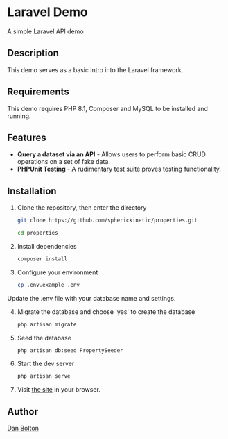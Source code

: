 # Laravel Demo

A simple Laravel API demo

## Description

This demo serves as a basic intro into the Laravel framework.

## Requirements

This demo requires PHP 8.1, Composer and MySQL to be installed and running.

## Features

* **Query a dataset via an API** - Allows users to perform basic CRUD operations on a set of fake data.
* **PHPUnit Testing** - A rudimentary test suite proves testing functionality.

## Installation

1. Clone the repository, then enter the directory

   ```bash
   git clone https://github.com/spherickinetic/properties.git
   ```

   ```bash
   cd properties
   ```

2. Install dependencies

   ```bash
   composer install
   ```

3. Configure your environment

   ```bash
   cp .env.example .env
   ```

Update the .env file with your database name and settings.

4. Migrate the database and choose 'yes' to create the database

   ```bash
   php artisan migrate
   ```

5. Seed the database

   ```bash
   php artisan db:seed PropertySeeder
   ```

6. Start the dev server

    ```bash
    php artisan serve
    ```

7. Visit [the site](http://localhost:8000) in your browser.

## Author

[Dan Bolton](https://spherickinetic.co.uk)
